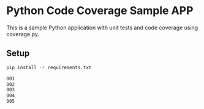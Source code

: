 # Python Code Coverage Sample APP

This is a sample Python application with unit tests and code coverage using coverage.py.

## Setup
```bash
pip install -r requirements.txt

001
002
003
004
005
